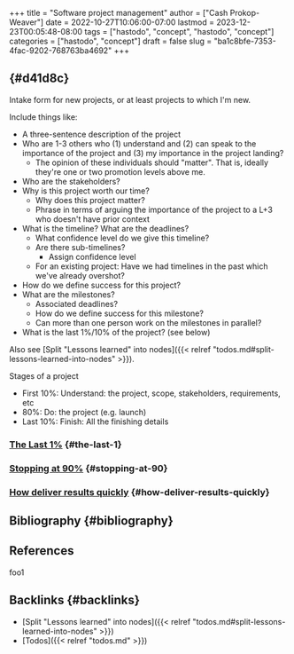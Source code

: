 +++
title = "Software project management"
author = ["Cash Prokop-Weaver"]
date = 2022-10-27T10:06:00-07:00
lastmod = 2023-12-23T00:05:48-08:00
tags = ["hastodo", "concept", "hastodo", "concept"]
categories = ["hastodo", "concept"]
draft = false
slug = "ba1c8bfe-7353-4fac-9202-768763ba4692"
+++

##  {#d41d8c}

Intake form for new projects, or at least projects to which I'm new.

Include things like:

-   A three-sentence description of the project
-   Who are 1-3 others who (1) understand and (2) can speak to the importance of the project and (3) my importance in the project landing?
    -   The opinion of these individuals should "matter". That is, ideally they're one or two promotion levels above me.
-   Who are the stakeholders?
-   Why is this project worth our time?
    -   Why does this project matter?
    -   Phrase in terms of arguing the importance of the project to a L+3 who doesn't have prior context
-   What is the timeline? What are the deadlines?
    -   What confidence level do we give this timeline?
    -   Are there sub-timelines?
        -   Assign confidence level
    -   For an existing project: Have we had timelines in the past which we've already overshot?
-   How do we define success for this project?
-   What are the milestones?
    -   Associated deadlines?
    -   How do we define success for this milestone?
    -   Can more than one person work on the milestones in parallel?
-   What is the last 1%/10% of the project? (see below)

Also see [Split "Lessons learned" into nodes]({{< relref "todos.md#split-lessons-learned-into-nodes" >}}).

Stages of a project

-   First 10%: Understand: the project, scope, stakeholders, requirements, etc
-   80%: Do: the project (e.g. launch)
-   Last 10%: Finish: All the finishing details


### [The Last 1%](https://jaredramsey.com/blog/20230808.html) {#the-last-1}


### [Stopping at 90%](https://austinhenley.com/blog/90percent.html) {#stopping-at-90}


### [How deliver results quickly](https://www.reddit.com/r/ExperiencedDevs/comments/15cycas/how_deliver_results_quickly/) {#how-deliver-results-quickly}


## Bibliography {#bibliography}

## References

<style>.csl-entry{text-indent: -1.5em; margin-left: 1.5em;}</style><div class="csl-bib-body">
</div>

foo1


## Backlinks {#backlinks}

-   [Split "Lessons learned" into nodes]({{< relref "todos.md#split-lessons-learned-into-nodes" >}})
-   [Todos]({{< relref "todos.md" >}})
